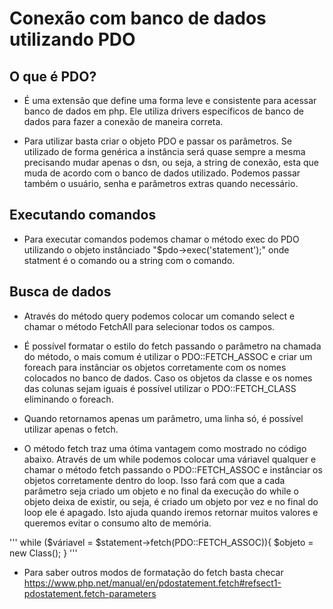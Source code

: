 # Conexão com banco de dados utilizando PDO

## O que é PDO?

- É uma extensão que define uma forma leve e consistente para acessar banco de dados em php. Ele utiliza drivers específicos de banco de dados para fazer a conexão de maneira correta.

- Para utilizar basta criar o objeto PDO e passar os parâmetros. Se utilizado de forma genérica a instância será quase sempre a mesma precisando mudar apenas o dsn, ou seja, a string de conexão, esta que muda de acordo com o banco de dados utilizado. Podemos passar também o usuário, senha e parâmetros extras quando necessário.


## Executando comandos

- Para executar comandos podemos chamar o método exec do PDO utilizando o objeto instânciado "$pdo->exec('statement');" onde statment é o comando ou a string com o comando.

## Busca de dados

- Através do método query podemos colocar um comando select e chamar o método FetchAll para selecionar todos os campos. 

- É possível formatar o estilo do fetch passando o parâmetro na chamada do método, o mais comum é utilizar o PDO::FETCH_ASSOC e criar um foreach para instânciar os objetos corretamente com os nomes colocados no banco de dados. Caso os objetos da classe e os nomes das colunas sejam iguais é possível utilizar o PDO::FETCH_CLASS eliminando o foreach.

- Quando retornamos apenas um parâmetro, uma linha só, é possível utilizar apenas o fetch.

- O método fetch traz uma ótima vantagem como mostrado no código abaixo. Através de um while podemos colocar uma váriavel qualquer e chamar o método fetch passando o PDO::FETCH_ASSOC e instânciar os objetos corretamente dentro do loop. Isso fará com que a cada parâmetro seja criado um objeto e no final da execução do while o objeto deixa de existir, ou seja, é criado um objeto por vez e no final do loop ele é apagado. Isto ajuda quando iremos retornar muitos valores e queremos evitar o consumo alto de memória. 

'''
while ($váriavel = $statement->fetch(PDO::FETCH_ASSOC)){
    $objeto = new Class();
}
'''

- Para saber outros modos de formatação do fetch basta checar <a>https://www.php.net/manual/en/pdostatement.fetch#refsect1-pdostatement.fetch-parameters</a>

